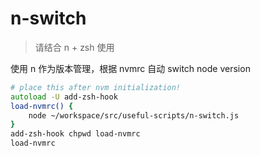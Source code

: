 # n-switch

> 请结合 n + zsh 使用

使用 n 作为版本管理，根据 nvmrc 自动 switch node version

```zsh
# place this after nvm initialization!
autoload -U add-zsh-hook
load-nvmrc() {
    node ~/workspace/src/useful-scripts/n-switch.js
}
add-zsh-hook chpwd load-nvmrc
load-nvmrc
```
